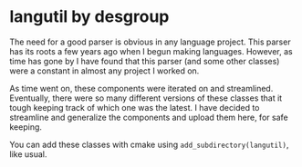 # langutil by desgroup
The need for a good parser is obvious in any language project.
This parser has its roots a few years ago when I begun making languages.
However, as time has gone by I have found that this parser (and some other classes) were a constant in almost any project I worked on.

As time went on, these components were iterated on and streamlined.
Eventually, there were so many different versions of these classes that it tough keeping track of which one was the latest.
I have decided to streamline and generalize the components and upload them here, for safe keeping.

You can add these classes with cmake using `add_subdirectory(langutil)`, like usual.
